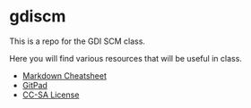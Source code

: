 # gdiscm

This is a repo for the GDI SCM class.

Here you will find various resources that will be useful in class.

* [Markdown Cheatsheet](http://support.mashery.com/docs/customizing_your_portal/Markdown_Cheat_Sheet)
* [GitPad](https://github.com/github/gitpad)
* [CC-SA License](https://raw.github.com/ringmaster/gdiscm/master/license.txt)
